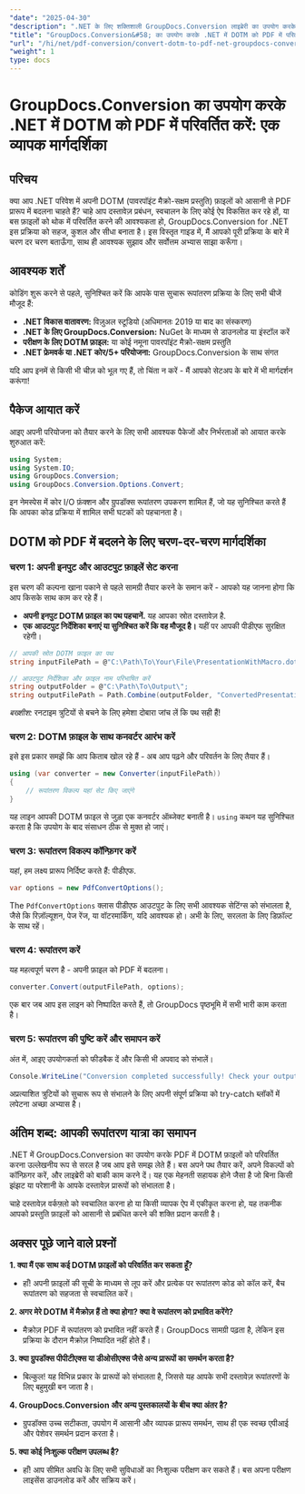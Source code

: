 ```yaml
---
"date": "2025-04-30"
"description": ".NET के लिए शक्तिशाली GroupDocs.Conversion लाइब्रेरी का उपयोग करके Microsoft Word Template फ़ाइलों (.dotm) को PDF में सहजता से रूपांतरित करना सीखें। अपने दस्तावेज़ प्रबंधन को कुशलतापूर्वक सुव्यवस्थित करें।"
"title": "GroupDocs.Conversion&#58; का उपयोग करके .NET में DOTM को PDF में परिवर्तित करें एक व्यापक मार्गदर्शिका"
"url": "/hi/net/pdf-conversion/convert-dotm-to-pdf-net-groupdocs-conversion/"
"weight": 1
type: docs
---
```

# GroupDocs.Conversion का उपयोग करके .NET में DOTM को PDF में परिवर्तित करें: एक व्यापक मार्गदर्शिका

## परिचय

क्या आप .NET परिवेश में अपनी DOTM (पावरपॉइंट मैक्रो-सक्षम प्रस्तुति) फ़ाइलों को आसानी से PDF प्रारूप में बदलना चाहते हैं? चाहे आप दस्तावेज़ प्रबंधन, स्वचालन के लिए कोई ऐप विकसित कर रहे हों, या बस फ़ाइलों को थोक में परिवर्तित करने की आवश्यकता हो, GroupDocs.Conversion for .NET इस प्रक्रिया को सहज, कुशल और सीधा बनाता है। इस विस्तृत गाइड में, मैं आपको पूरी प्रक्रिया के बारे में चरण दर चरण बताऊँगा, साथ ही आवश्यक सुझाव और सर्वोत्तम अभ्यास साझा करूँगा।

## आवश्यक शर्तें

कोडिंग शुरू करने से पहले, सुनिश्चित करें कि आपके पास सुचारू रूपांतरण प्रक्रिया के लिए सभी चीजें मौजूद हैं:

- **.NET विकास वातावरण:** विज़ुअल स्टूडियो (अधिमानतः 2019 या बाद का संस्करण)
- **.NET के लिए GroupDocs.Conversion:** NuGet के माध्यम से डाउनलोड या इंस्टॉल करें
- **परीक्षण के लिए DOTM फ़ाइल:** या कोई नमूना पावरपॉइंट मैक्रो-सक्षम प्रस्तुति
- **.NET फ्रेमवर्क या .NET कोर/5+ परियोजना:** GroupDocs.Conversion के साथ संगत

यदि आप इनमें से किसी भी चीज़ को भूल गए हैं, तो चिंता न करें - मैं आपको सेटअप के बारे में भी मार्गदर्शन करूंगा!


## पैकेज आयात करें

आइए अपनी परियोजना को तैयार करने के लिए सभी आवश्यक पैकेजों और निर्भरताओं को आयात करके शुरुआत करें:

```csharp
using System;
using System.IO;
using GroupDocs.Conversion;
using GroupDocs.Conversion.Options.Convert;
```

इन नेमस्पेस में कोर I/O फ़ंक्शन और ग्रुपडॉक्स रूपांतरण उपकरण शामिल हैं, जो यह सुनिश्चित करते हैं कि आपका कोड प्रक्रिया में शामिल सभी घटकों को पहचानता है।


## DOTM को PDF में बदलने के लिए चरण-दर-चरण मार्गदर्शिका

### चरण 1: अपनी इनपुट और आउटपुट फ़ाइलें सेट करना

इस चरण की कल्पना खाना पकाने से पहले सामग्री तैयार करने के समान करें - आपको यह जानना होगा कि आप किसके साथ काम कर रहे हैं।

- **अपनी इनपुट DOTM फ़ाइल का पथ पहचानें.** यह आपका स्रोत दस्तावेज़ है.
- **एक आउटपुट निर्देशिका बनाएं या सुनिश्चित करें कि वह मौजूद है।** यहीं पर आपकी पीडीएफ सुरक्षित रहेगी।

```csharp
// आपकी स्रोत DOTM फ़ाइल का पथ
string inputFilePath = @"C:\Path\To\Your\File\PresentationWithMacro.dotm";

// आउटपुट निर्देशिका और फ़ाइल नाम परिभाषित करें
string outputFolder = @"C:\Path\To\Output\";
string outputFilePath = Path.Combine(outputFolder, "ConvertedPresentation.pdf");
```

*बख्शीश:* रनटाइम त्रुटियों से बचने के लिए हमेशा दोबारा जांच लें कि पथ सही हैं!

### चरण 2: DOTM फ़ाइल के साथ कनवर्टर आरंभ करें

इसे इस प्रकार समझें कि आप किताब खोल रहे हैं - अब आप पढ़ने और परिवर्तन के लिए तैयार हैं।

```csharp
using (var converter = new Converter(inputFilePath))
{
    // रूपांतरण विकल्प यहां सेट किए जाएंगे
}
```

यह लाइन आपकी DOTM फ़ाइल से जुड़ा एक कनवर्टर ऑब्जेक्ट बनाती है। `using` कथन यह सुनिश्चित करता है कि उपयोग के बाद संसाधन ठीक से मुक्त हो जाएं।

### चरण 3: रूपांतरण विकल्प कॉन्फ़िगर करें

यहां, हम लक्ष्य प्रारूप निर्दिष्ट करते हैं: पीडीएफ.

```csharp
var options = new PdfConvertOptions();
```

The `PdfConvertOptions` क्लास पीडीएफ आउटपुट के लिए सभी आवश्यक सेटिंग्स को संभालता है, जैसे कि रिज़ॉल्यूशन, पेज रेंज, या वॉटरमार्किंग, यदि आवश्यक हो। अभी के लिए, सरलता के लिए डिफ़ॉल्ट के साथ रहें।

### चरण 4: रूपांतरण करें

यह महत्वपूर्ण चरण है - अपनी फ़ाइल को PDF में बदलना।

```csharp
converter.Convert(outputFilePath, options);
```

एक बार जब आप इस लाइन को निष्पादित करते हैं, तो GroupDocs पृष्ठभूमि में सभी भारी काम करता है।

### चरण 5: रूपांतरण की पुष्टि करें और समापन करें

अंत में, आइए उपयोगकर्ता को फीडबैक दें और किसी भी अपवाद को संभालें।

```csharp
Console.WriteLine("Conversion completed successfully! Check your output at: " + outputFilePath);
```

अप्रत्याशित त्रुटियों को सुचारू रूप से संभालने के लिए अपनी संपूर्ण प्रक्रिया को try-catch ब्लॉकों में लपेटना अच्छा अभ्यास है।


## अंतिम शब्द: आपकी रूपांतरण यात्रा का समापन

.NET में GroupDocs.Conversion का उपयोग करके PDF में DOTM फ़ाइलों को परिवर्तित करना उल्लेखनीय रूप से सरल है जब आप इसे समझ लेते हैं। बस अपने पथ तैयार करें, अपने विकल्पों को कॉन्फ़िगर करें, और लाइब्रेरी को बाकी काम करने दें। यह एक मेहनती सहायक होने जैसा है जो बिना किसी झंझट या परेशानी के आपके दस्तावेज़ प्रारूपों को संभालता है।

चाहे दस्तावेज़ वर्कफ़्लो को स्वचालित करना हो या किसी व्यापक ऐप में एकीकृत करना हो, यह तकनीक आपको प्रस्तुति फ़ाइलों को आसानी से प्रबंधित करने की शक्ति प्रदान करती है।


## अक्सर पूछे जाने वाले प्रश्नों

**1. क्या मैं एक साथ कई DOTM फ़ाइलों को परिवर्तित कर सकता हूँ?**  
- हाँ! अपनी फ़ाइलों की सूची के माध्यम से लूप करें और प्रत्येक पर रूपांतरण कोड को कॉल करें, बैच रूपांतरण को सहजता से स्वचालित करें।

**2. अगर मेरे DOTM में मैक्रोज़ हैं तो क्या होगा? क्या वे रूपांतरण को प्रभावित करेंगे?**  
- मैक्रोज़ PDF में रूपांतरण को प्रभावित नहीं करते हैं। GroupDocs सामग्री पढ़ता है, लेकिन इस प्रक्रिया के दौरान मैक्रोज़ निष्पादित नहीं होते हैं।

**3. क्या ग्रुपडॉक्स पीपीटीएक्स या डीओसीएक्स जैसे अन्य प्रारूपों का समर्थन करता है?**  
- बिल्कुल! यह विभिन्न प्रकार के प्रारूपों को संभालता है, जिससे यह आपके सभी दस्तावेज़ रूपांतरणों के लिए बहुमुखी बन जाता है।

**4. GroupDocs.Conversion और अन्य पुस्तकालयों के बीच क्या अंतर है?**  
- ग्रुपडॉक्स उच्च सटीकता, उपयोग में आसानी और व्यापक प्रारूप समर्थन, साथ ही एक स्वच्छ एपीआई और पेशेवर समर्थन प्रदान करता है।

**5. क्या कोई निःशुल्क परीक्षण उपलब्ध है?**  
- हाँ! आप सीमित अवधि के लिए सभी सुविधाओं का निःशुल्क परीक्षण कर सकते हैं। बस अपना परीक्षण लाइसेंस डाउनलोड करें और सक्रिय करें।